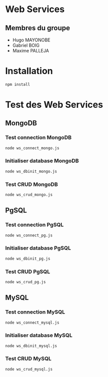 # Web Services

## Membres du groupe
- Hugo MAYONOBE
- Gabriel BOIG
- Maxime PALLEJA


# Installation

```bash
npm install
```

# Test des Web Services

## MongoDB

### Test connection MongoDB
```bash
node ws_connect_mongo.js
```

### Initialiser database MongoDB
```bash
node ws_dbinit_mongo.js
```

### Test CRUD MongoDB
```bash
node ws_crud_mongo.js
```

## PgSQL

### Test connection PgSQL
```bash
node ws_connect_pg.js
```

### Initialiser database PgSQL
```bash
node ws_dbinit_pg.js
```

### Test CRUD PgSQL
```bash
node ws_crud_pg.js
```

## MySQL

### Test connection MySQL
```bash
node ws_connect_mysql.js
```

### Initialiser database MySQL
```bash
node ws_dbinit_mysql.js
```

### Test CRUD MySQL
```bash
node ws_crud_mysql.js
```